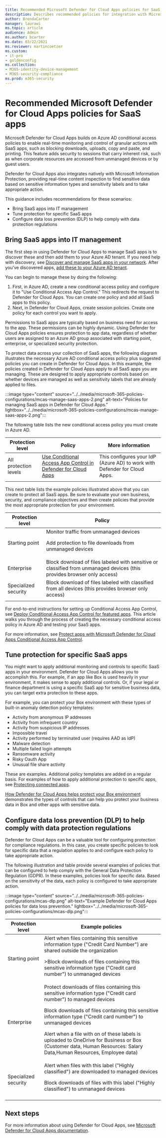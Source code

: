```yaml
---
title: Recommended Microsoft Defender for Cloud Apps policies for SaaS apps - Microsoft 365 Enterprise | Microsoft Docs
description: Describes recommended policies for integration with Microsoft Defender for Cloud Apps.
author: BrendaCarter
manager: laurawi
ms.topic: article
audience: Admin
ms.author: bcarter
ms.date: 03/22/2021
ms.reviewer: martincoetzer
ms.custom:
- it-pro
- goldenconfig
ms.collection:
- M365-identity-device-management
- M365-security-compliance
ms.prod: m365-security
---
```


# Recommended Microsoft Defender for Cloud Apps policies for SaaS apps

Microsoft Defender for Cloud Apps builds on Azure AD conditional access policies to enable real-time monitoring and control of granular actions with SaaS apps, such as blocking downloads, uploads, copy and paste, and printing. This feature adds security to sessions that carry inherent risk, such as when corporate resources are accessed from unmanaged devices or by guest users.

Defender for Cloud Apps also integrates natively with Microsoft Information Protection, providing real-time content inspection to find sensitive data based on sensitive information types and sensitivity labels and to take appropriate action.

This guidance includes recommendations for these scenarios:

- Bring SaaS apps into IT management
- Tune protection for specific SaaS apps
- Configure data loss prevention (DLP) to help comply with data protection regulations

## Bring SaaS apps into IT management

The first step in using Defender for Cloud Apps to manage SaaS apps is to discover these and then add them to your Azure AD tenant. If you need help with discovery, see [Discover and manage SaaS apps in your network](/cloud-app-security/tutorial-shadow-it). After you've discovered apps, [add these to your Azure AD tenant](/azure/active-directory/manage-apps/add-application-portal).

You can begin to manage these by doing the following:

1. First, in Azure AD, create a new conditional access policy and configure it to "Use Conditional Access App Control." This redirects the request to Defender for Cloud Apps. You can create one policy and add all SaaS apps to this policy.
1. Next, in Defender for Cloud Apps, create session policies. Create one policy for each control you want to apply.

Permissions to SaaS apps are typically based on business need for access to the app. These permissions can be highly dynamic. Using Defender for Cloud Apps policies ensures protection to app data, regardless of whether users are assigned to an Azure AD group associated with starting point, enterprise, or specialized security protection.

To protect data across your collection of SaaS apps, the following diagram illustrates the necessary Azure AD conditional access policy plus suggested policies you can create in Defender for Cloud Apps. In this example, the policies created in Defender for Cloud Apps apply to all SaaS apps you are managing. These are designed to apply appropriate controls based on whether devices are managed as well as sensitivity labels that are already applied to files.

:::image type="content" source="../../media/microsoft-365-policies-configurations/mcas-manage-saas-apps-2.png" alt-text="Policies for managing SaaS apps in Defender for Cloud Apps." lightbox="../../media/microsoft-365-policies-configurations/mcas-manage-saas-apps-2.png":::

The following table lists the new conditional access policy you must create in Azure AD.

|Protection level|Policy|More information|
|---|---|---|
|All protection levels|[Use Conditional Access App Control in Defender for Cloud Apps](/cloud-app-security/proxy-deployment-aad#configure-integration-with-azure-ad)|This configures your IdP (Azure AD) to work with Defender for Cloud Apps.|
||||

This next table lists the example policies illustrated above that you can create to protect all SaaS apps. Be sure to evaluate your own business, security, and compliance objectives and then create policies that provide the most appropriate protection for your environment.

|Protection level|Policy|
|---|---|
|Starting point|Monitor traffic from unmanaged devices <p> Add protection to file downloads from unmanaged devices|
|Enterprise|Block download of files labeled with sensitive or classified from unmanaged devices (this provides browser only access)|
|Specialized security|Block download of files labeled with classified from all devices (this provides browser only access)|
|||

For end-to-end instructions for setting up Conditional Access App Control, see [Deploy Conditional Access App Control for featured apps](/cloud-app-security/proxy-deployment-aad). This article walks you through the process of creating the necessary conditional access policy in Azure AD and testing your SaaS apps.

For more information, see [Protect apps with Microsoft Defender for Cloud Apps Conditional Access App Control](/cloud-app-security/proxy-intro-aad).

## Tune protection for specific SaaS apps

You might want to apply additional monitoring and controls to specific SaaS apps in your environment. Defender for Cloud Apps allows you to accomplish this. For example, if an app like Box is used heavily in your environment, it makes sense to apply additional controls. Or, if your legal or finance department is using a specific SaaS app for sensitive business data, you can target extra protection to these apps.

For example, you can protect your Box environment with these types of built-in anomaly detection policy templates:

- Activity from anonymous IP addresses
- Activity from infrequent country
- Activity from suspicious IP addresses
- Impossible travel
- Activity performed by terminated user (requires AAD as IdP)
- Malware detection
- Multiple failed login attempts
- Ransomware activity
- Risky Oauth App
- Unusual file share activity

These are examples. Additional policy templates are added on a regular basis. For examples of how to apply additional protection to specific apps, see [Protecting connected apps](/cloud-app-security/protect-connected-apps).

[How Defender for Cloud Apps helps protect your Box environment](/cloud-app-security/protect-box) demonstrates the types of controls that can help you protect your business data in Box and other apps with sensitive data.

## Configure data loss prevention (DLP) to help comply with data protection regulations

Defender for Cloud Apps can be a valuable tool for configuring protection for compliance regulations. In this case, you create specific policies to look for specific data that a regulation applies to and configure each policy to take appropriate action.

The following illustration and table provide several examples of policies that can be configured to help comply with  the General Data Protection Regulation (GDPR). In these examples, policies look for specific data. Based on the sensitivity of the data, each policy is configured to take appropriate action.

:::image type="content" source="../../media/microsoft-365-policies-configurations/mcas-dlp.png" alt-text="Example Defender for Cloud Apps policies for data loss prevention." lightbox="../../media/microsoft-365-policies-configurations/mcas-dlp.png":::

|Protection level|Example policies|
|---|---|
|Starting point|Alert when files containing this sensitive information type ("Credit Card Number") are shared outside the organization <p> >Block downloads of files containing this sensitive information type ("Credit card number") to unmanaged devices|
|Enterprise|Protect downloads of files containing this sensitive information type ("Credit card number") to managed devices <p> Block downloads of files containing this sensitive information type ("Credit card number") to unmanaged devices <p> Alert when a file with on of these labels is uploaded to OneDrive for Business or Box (Customer data, Human Resources: Salary Data,Human Resources, Employee data)|
|Specialized security|Alert when files with this label ("Highly classified") are downloaded to managed devices <p> Block downloads of files with this label ("Highly classified") to unmanaged devices|
|||

## Next steps

For more information about using Defender for Cloud Apps, see [Microsoft Defender for Cloud Apps documentation](//cloud-app-security/).
